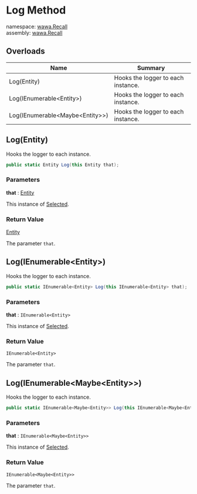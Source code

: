 # Log Method

namespace: [wawa\.Recall](../../wawa.Recall.md)<br />
assembly: [wawa\.Recall](../../../wawa.Recall.md)



## Overloads

| Name | Summary |
|------|---------|
| Log\(Entity\) | Hooks the logger to each instance\. |
| Log\(IEnumerable\<Entity\>\) | Hooks the logger to each instance\. |
| Log\(IEnumerable\<Maybe\<Entity\>\>\) | Hooks the logger to each instance\. |

## Log\(Entity\)

Hooks the logger to each instance\.

```csharp
public static Entity Log(this Entity that);
```

### Parameters

__that__ : [Entity](../../../wawa.Recall/wawa.Recall/Entity.md)

This instance of [Selected](../../../wawa.Recall/wawa.Recall/Selected.md)\.

### Return Value

[Entity](../../../wawa.Recall/wawa.Recall/Entity.md)

The parameter `that`\.

## Log\(IEnumerable\<Entity\>\)

Hooks the logger to each instance\.

```csharp
public static IEnumerable<Entity> Log(this IEnumerable<Entity> that);
```

### Parameters

__that__ : `IEnumerable<Entity>`

This instance of [Selected](../../../wawa.Recall/wawa.Recall/Selected.md)\.

### Return Value

`IEnumerable<Entity>`

The parameter `that`\.

## Log\(IEnumerable\<Maybe\<Entity\>\>\)

Hooks the logger to each instance\.

```csharp
public static IEnumerable<Maybe<Entity>> Log(this IEnumerable<Maybe<Entity>> that);
```

### Parameters

__that__ : `IEnumerable<Maybe<Entity>>`

This instance of [Selected](../../../wawa.Recall/wawa.Recall/Selected.md)\.

### Return Value

`IEnumerable<Maybe<Entity>>`

The parameter `that`\.

